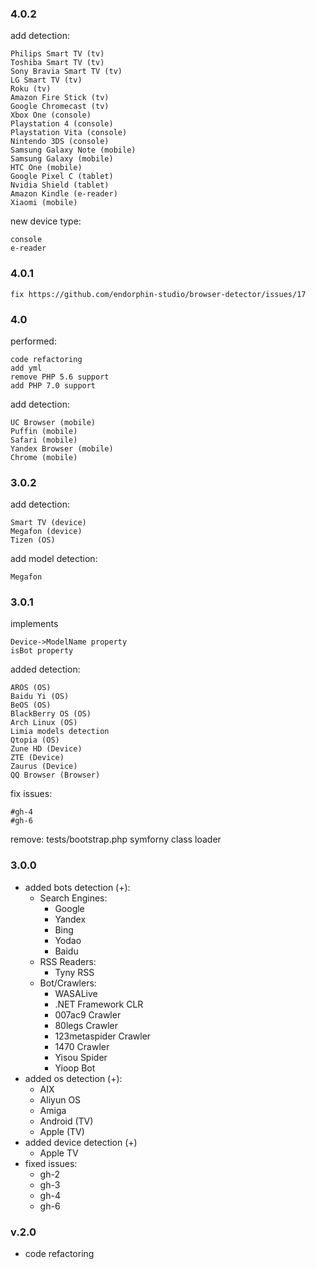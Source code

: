 ### 4.0.2
add detection:

    Philips Smart TV (tv)
    Toshiba Smart TV (tv)
    Sony Bravia Smart TV (tv)
    LG Smart TV (tv)
    Roku (tv)
    Amazon Fire Stick (tv)
    Google Chromecast (tv)
    Xbox One (console)
    Playstation 4 (console)
    Playstation Vita (console)
    Nintendo 3DS (console)
    Samsung Galaxy Note (mobile)
    Samsung Galaxy (mobile)
    HTC One (mobile)
    Google Pixel C (tablet)
    Nvidia Shield (tablet)
    Amazon Kindle (e-reader)
    Xiaomi (mobile)

new device type:
    
    console
    e-reader

### 4.0.1
    fix https://github.com/endorphin-studio/browser-detector/issues/17

### 4.0

performed:

    code refactoring
    add yml
    remove PHP 5.6 support
    add PHP 7.0 support

add detection:
    
    UC Browser (mobile)
    Puffin (mobile)
    Safari (mobile)
    Yandex Browser (mobile)
    Chrome (mobile)

### 3.0.2
add detection:

    Smart TV (device)
    Megafon (device)
    Tizen (OS)

add model detection:

    Megafon

### 3.0.1


implements

    Device->ModelName property
    isBot property
added detection:

    AROS (OS)
    Baidu Yi (OS)
    BeOS (OS)
    BlackBerry OS (OS)
    Arch Linux (OS)
    Limia models detection
    Qtopia (OS)
    Zune HD (Device)
    ZTE (Device)
    Zaurus (Device)
    QQ Browser (Browser)

fix issues:

    #gh-4
    #gh-6

remove:
tests/bootstrap.php
symforny class loader


### 3.0.0
+ added bots detection (+):
    - Search Engines:
        + Google
        + Yandex
        + Bing
        + Yodao
        + Baidu
    - RSS Readers:
        + Tyny RSS
    - Bot/Crawlers:
        + WASALive
        + .NET Framework CLR
        + 007ac9 Crawler
        + 80legs Crawler
        + 123metaspider Crawler
        + 1470 Crawler
        + Yisou Spider
        + Yioop Bot
+ added os detection (+):
    - AIX
    - Aliyun OS
    - Amiga
    - Android (TV)
    - Apple (TV)
+ added device detection (+)
    - Apple TV
+ fixed issues:
    - gh-2
    - gh-3
    - gh-4
    - gh-6

### v.2.0
+ code refactoring

